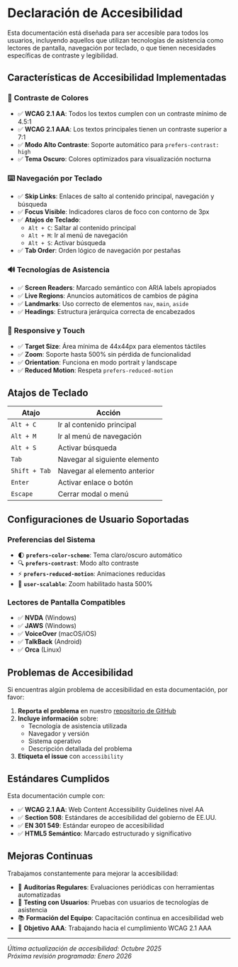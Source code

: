 # Declaración de Accesibilidad

Esta documentación está diseñada para ser accesible para todos los usuarios, incluyendo aquellos que utilizan tecnologías de asistencia como lectores de pantalla, navegación por teclado, o que tienen necesidades específicas de contraste y legibilidad.

## Características de Accesibilidad Implementadas

### 🎨 **Contraste de Colores**
- ✅ **WCAG 2.1 AA**: Todos los textos cumplen con un contraste mínimo de 4.5:1
- ✅ **WCAG 2.1 AAA**: Los textos principales tienen un contraste superior a 7:1
- ✅ **Modo Alto Contraste**: Soporte automático para `prefers-contrast: high`
- ✅ **Tema Oscuro**: Colores optimizados para visualización nocturna

### ⌨️ **Navegación por Teclado**
- ✅ **Skip Links**: Enlaces de salto al contenido principal, navegación y búsqueda
- ✅ **Focus Visible**: Indicadores claros de foco con contorno de 3px
- ✅ **Atajos de Teclado**:
  - `Alt + C`: Saltar al contenido principal
  - `Alt + M`: Ir al menú de navegación
  - `Alt + S`: Activar búsqueda
- ✅ **Tab Order**: Orden lógico de navegación por pestañas

### 🔊 **Tecnologías de Asistencia**
- ✅ **Screen Readers**: Marcado semántico con ARIA labels apropiados
- ✅ **Live Regions**: Anuncios automáticos de cambios de página
- ✅ **Landmarks**: Uso correcto de elementos `nav`, `main`, `aside`
- ✅ **Headings**: Estructura jerárquica correcta de encabezados

### 📱 **Responsive y Touch**
- ✅ **Target Size**: Área mínima de 44x44px para elementos táctiles
- ✅ **Zoom**: Soporte hasta 500% sin pérdida de funcionalidad
- ✅ **Orientation**: Funciona en modo portrait y landscape
- ✅ **Reduced Motion**: Respeta `prefers-reduced-motion`

## Atajos de Teclado

| Atajo | Acción |
|-------|--------|
| `Alt + C` | Ir al contenido principal |
| `Alt + M` | Ir al menú de navegación |
| `Alt + S` | Activar búsqueda |
| `Tab` | Navegar al siguiente elemento |
| `Shift + Tab` | Navegar al elemento anterior |
| `Enter` | Activar enlace o botón |
| `Escape` | Cerrar modal o menú |

## Configuraciones de Usuario Soportadas

### Preferencias del Sistema
- 🌓 **`prefers-color-scheme`**: Tema claro/oscuro automático
- 🔍 **`prefers-contrast`**: Modo alto contraste
- ⚡ **`prefers-reduced-motion`**: Animaciones reducidas
- 📱 **`user-scalable`**: Zoom habilitado hasta 500%

### Lectores de Pantalla Compatibles
- ✅ **NVDA** (Windows)
- ✅ **JAWS** (Windows)
- ✅ **VoiceOver** (macOS/iOS)
- ✅ **TalkBack** (Android)
- ✅ **Orca** (Linux)

## Problemas de Accesibilidad

Si encuentras algún problema de accesibilidad en esta documentación, por favor:

1. **Reporta el problema** en nuestro [repositorio de GitHub](https://github.com/mellambias/querybuilder/issues)
2. **Incluye información** sobre:
   - Tecnología de asistencia utilizada
   - Navegador y versión
   - Sistema operativo
   - Descripción detallada del problema
3. **Etiqueta el issue** con `accessibility`

## Estándares Cumplidos

Esta documentación cumple con:
- ✅ **WCAG 2.1 AA**: Web Content Accessibility Guidelines nivel AA
- ✅ **Section 508**: Estándares de accesibilidad del gobierno de EE.UU.
- ✅ **EN 301 549**: Estándar europeo de accesibilidad
- ✅ **HTML5 Semántico**: Marcado estructurado y significativo

## Mejoras Continuas

Trabajamos constantemente para mejorar la accesibilidad:

- 🔄 **Auditorías Regulares**: Evaluaciones periódicas con herramientas automatizadas
- 👥 **Testing con Usuarios**: Pruebas con usuarios de tecnologías de asistencia
- 📚 **Formación del Equipo**: Capacitación continua en accesibilidad web
- 🎯 **Objetivo AAA**: Trabajando hacia el cumplimiento WCAG 2.1 AAA

---

*Última actualización de accesibilidad: Octubre 2025*  
*Próxima revisión programada: Enero 2026*